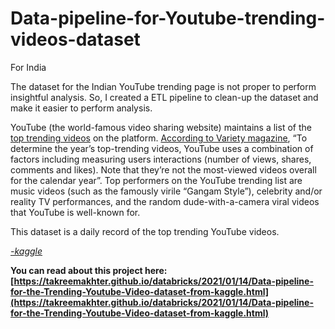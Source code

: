 # Data-pipeline-for-Youtube-trending-videos-dataset
For India

The dataset for the Indian YouTube trending page is not proper to perform insightful analysis. So, I created a ETL pipeline to clean-up the dataset and make it easier to perform analysis.

YouTube (the world-famous video sharing website) maintains a list of the [top trending videos](https://www.youtube.com/feed/trending) on the platform. [According to Variety magazine](http://variety.com/2017/digital/news/youtube-2017-top-trending-videos-music-videos-1202631416/), “To determine the year’s top-trending videos, YouTube uses a combination of factors including measuring users interactions (number of views, shares, comments and likes). Note that they’re not the most-viewed videos overall for the calendar year”. Top performers on the YouTube trending list are music videos (such as the famously virile “Gangam Style”), celebrity and/or reality TV performances, and the random dude-with-a-camera viral videos that YouTube is well-known for.

This dataset is a daily record of the top trending YouTube videos.

[*-kaggle*](https://www.kaggle.com/datasnaek/youtube-new)

**You can read about this project here: [https://takreemakhter.github.io/databricks/2021/01/14/Data-pipeline-for-the-Trending-Youtube-Video-dataset-from-kaggle.html](https://takreemakhter.github.io/databricks/2021/01/14/Data-pipeline-for-the-Trending-Youtube-Video-dataset-from-kaggle.html)**
